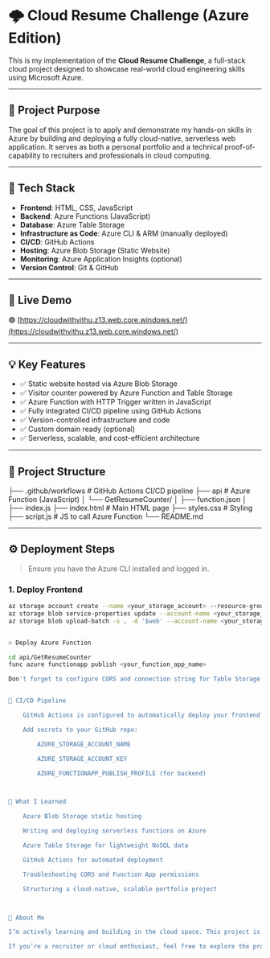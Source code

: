 # 🌩️ Cloud Resume Challenge (Azure Edition)

This is my implementation of the **Cloud Resume Challenge**, a full-stack cloud project designed to showcase real-world cloud engineering skills using Microsoft Azure.

---

## 📌 Project Purpose

The goal of this project is to apply and demonstrate my hands-on skills in Azure by building and deploying a fully cloud-native, serverless web application. It serves as both a personal portfolio and a technical proof-of-capability to recruiters and professionals in cloud computing.

---

## 🧰 Tech Stack

- **Frontend**: HTML, CSS, JavaScript
- **Backend**: Azure Functions (JavaScript)
- **Database**: Azure Table Storage
- **Infrastructure as Code**: Azure CLI & ARM (manually deployed)
- **CI/CD**: GitHub Actions
- **Hosting**: Azure Blob Storage (Static Website)
- **Monitoring**: Azure Application Insights (optional)
- **Version Control**: Git & GitHub

---

## 🚀 Live Demo

🟢 [https://cloudwithvithu.z13.web.core.windows.net/](https://cloudwithvithu.z13.web.core.windows.net/)

---

## 💡 Key Features

- ✅ Static website hosted via Azure Blob Storage
- ✅ Visitor counter powered by Azure Function and Table Storage
- ✅ Azure Function with HTTP Trigger written in JavaScript
- ✅ Fully integrated CI/CD pipeline using GitHub Actions
- ✅ Version-controlled infrastructure and code
- ✅ Custom domain ready (optional)
- ✅ Serverless, scalable, and cost-efficient architecture

---

## 📁 Project Structure

├── .github/workflows # GitHub Actions CI/CD pipeline
├── api # Azure Function (JavaScript)
│ └── GetResumeCounter/
│ ├── function.json
│ ├── index.js
├── index.html # Main HTML page
├── styles.css # Styling
├── script.js # JS to call Azure Function
└── README.md


---

## ⚙️ Deployment Steps

> Ensure you have the Azure CLI installed and logged in.

### 1. **Deploy Frontend**

```bash
az storage account create --name <your_storage_account> --resource-group <rg> --location <region> --sku Standard_LRS --kind StorageV2
az storage blob service-properties update --account-name <your_storage_account> --static-website --index-document index.html
az storage blob upload-batch -s . -d '$web' --account-name <your_storage_account>


> Deploy Azure Function

cd api/GetResumeCounter
func azure functionapp publish <your_function_app_name>

Don't forget to configure CORS and connection string for Table Storage in Function App settings.


🔄 CI/CD Pipeline

    GitHub Actions is configured to automatically deploy your frontend on push to main.

    Add secrets to your GitHub repo:

        AZURE_STORAGE_ACCOUNT_NAME

        AZURE_STORAGE_ACCOUNT_KEY

        AZURE_FUNCTIONAPP_PUBLISH_PROFILE (for backend)



🧠 What I Learned

    Azure Blob Storage static hosting

    Writing and deploying serverless functions on Azure

    Azure Table Storage for lightweight NoSQL data

    GitHub Actions for automated deployment

    Troubleshooting CORS and Function App permissions

    Structuring a cloud-native, scalable portfolio project



👤 About Me

I’m actively learning and building in the cloud space. This project is my attempt to prove that I am ready for real-world roles involving Azure, DevOps, and cloud architecture.

If you’re a recruiter or cloud enthusiast, feel free to explore the project or connect with me.

